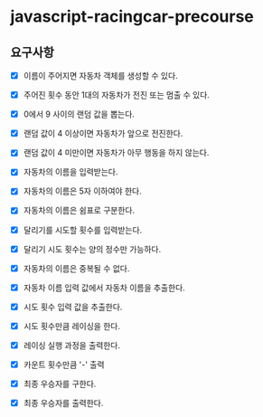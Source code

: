 # javascript-racingcar-precourse

## 요구사항

- [x] 이름이 주어지면 자동차 객체를 생성할 수 있다.
- [x] 주어진 횟수 동안 1대의 자동차가 전진 또는 멈출 수 있다.
- [x] 0에서 9 사이의 랜덤 값을 뽑는다.
- [x] 랜덤 값이 4 이상이면 자동차가 앞으로 전진한다.
- [x] 랜덤 값이 4 미만이면 자동차가 아무 행동을 하지 않는다.
- [x] 자동차의 이름을 입력받는다.
- [x] 자동차의 이름은 5자 이하여야 한다.
- [x] 자동차의 이름은 쉼표로 구분한다.
- [x] 달리기를 시도할 횟수를 입력받는다.
- [x] 달리기 시도 횟수는 양의 정수만 가능하다.
- [x] 자동차의 이름은 중복될 수 없다.

- [x] 자동차 이름 입력 값에서 자동차 이름을 추출한다.
- [x] 시도 횟수 입력 값을 추출한다.
- [x] 시도 횟수만큼 레이싱을 한다.

- [x] 레이싱 실행 과정을 출력한다.
- [x] 카운트 횟수만큼 '-' 출력
- [x] 최종 우승자를 구한다.
- [x] 최종 우승자를 출력한다.
